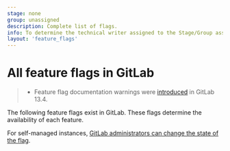 ```yaml
---
stage: none
group: unassigned
description: Complete list of flags.
info: To determine the technical writer assigned to the Stage/Group associated with this page, see https://handbook.gitlab.com/handbook/product/ux/technical-writing/#assignments
layout: 'feature_flags'
---
```


# All feature flags in GitLab

> - Feature flag documentation warnings were [introduced](https://gitlab.com/gitlab-org/gitlab/-/issues/227806) in GitLab 13.4.

The following feature flags exist in GitLab. These flags determine the availability of each feature.

For self-managed instances, [GitLab administrators can change the state of the flag](../administration/feature_flags.md).
